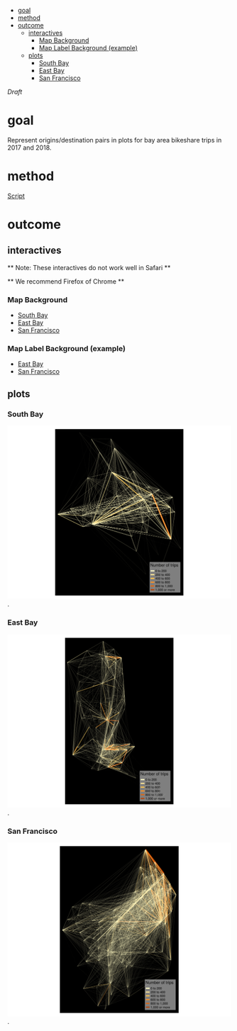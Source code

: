 <!-- MarkdownTOC bracket="round" autolink="true" -->

- [goal](#goal)
- [method](#method)
- [outcome](#outcome)
	- [interactives](#interactives)
		- [Map Background](#map-background)
		- [Map Label Background \(example\)](#map-label-background-example)
	- [plots](#plots)
		- [South Bay](#south-bay)
		- [East Bay](#east-bay)
		- [San Francisco](#san-francisco)

<!-- /MarkdownTOC -->

*Draft*

# goal

Represent origins/destination pairs in plots for bay area bikeshare trips in 2017 and 2018. 

# method

[Script](https://github.com/BayAreaMetro/Data-And-Visualization-Projects/blob/master/bikeshare/bikeshare_od_maps.R)

# outcome

## interactives

** Note: These interactives do not work well in Safari **

** We recommend Firefox of Chrome ** 

### Map Background

- [South Bay](https://bayareametro.github.io/Data-And-Visualization-Projects/bikeshare/interactives/south_bay_bikeshare_trips.html)
- [East Bay](https://bayareametro.github.io/Data-And-Visualization-Projects/bikeshare/interactives/east_bay_bikeshare_trips.html)
- [San Francisco](https://bayareametro.github.io/Data-And-Visualization-Projects/bikeshare/interactives/west_bay_bikeshare_trips.html)

### Map Label Background (example)

- [East Bay](https://bayareametro.github.io/Data-And-Visualization-Projects/bikeshare/interactives/east_bay_stamen_labels.html)
- [San Francisco](https://bayareametro.github.io/Data-And-Visualization-Projects/bikeshare/interactives/west_bay_stamen_labels.html)


## plots

### South Bay

![South Bay](plots/south_bay_map.png). 

### East Bay

![East Bay](plots/east_bay_map.png). 

### San Francisco

![San Francisco](plots/west_bay_map.png). 

